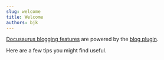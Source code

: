 ```yaml
---
slug: welcome
title: Welcome
authors: bjk
---
```


[Docusaurus blogging features](https://docusaurus.io/docs/blog) are powered by the [blog plugin](https://docusaurus.io/docs/api/plugins/@docusaurus/plugin-content-blog).

<!-- truncate -->

Here are a few tips you might find useful.